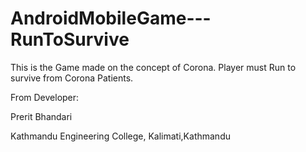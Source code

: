 # AndroidMobileGame---RunToSurvive
This is the Game made on the concept of Corona. Player must Run to survive from Corona Patients.

From Developer:

Prerit Bhandari

Kathmandu Engineering College, Kalimati,Kathmandu

